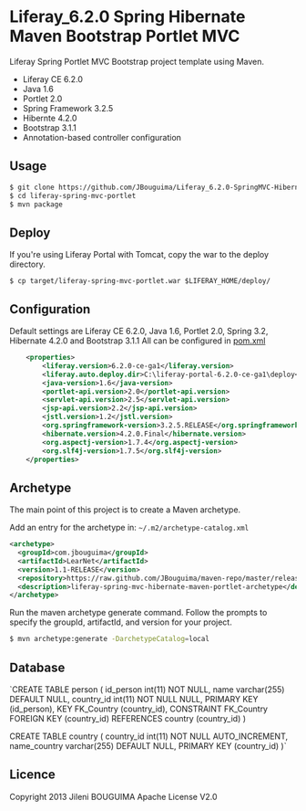 Liferay_6.2.0 Spring Hibernate Maven Bootstrap Portlet MVC
===========================================================
Liferay Spring Portlet MVC Bootstrap project template using Maven.

* Liferay CE 6.2.0
* Java 1.6
* Portlet 2.0
* Spring Framework 3.2.5
* Hibernte 4.2.0
* Bootstrap 3.1.1
* Annotation-based controller configuration

Usage
-----
```bash
$ git clone https://github.com/JBouguima/Liferay_6.2.0-SpringMVC-Hibernate-Bootstrap.git
$ cd liferay-spring-mvc-portlet
$ mvn package
```

Deploy
------
If you're using Liferay Portal with Tomcat, copy the war to the deploy directory.

```
$ cp target/liferay-spring-mvc-portlet.war $LIFERAY_HOME/deploy/
```

Configuration
-------------

Default settings are Liferay CE 6.2.0, Java 1.6, Portlet 2.0, Spring 3.2, Hibernate 4.2.0 and Bootstrap 3.1.1
All can be configured in [pom.xml](https://github.com/JBouguima/Liferay_6.2.0-SpringMVC-Hibernate-Bootstrap/pom.xml)

```xml
	<properties>
		<liferay.version>6.2.0-ce-ga1</liferay.version>
		<liferay.auto.deploy.dir>C:\liferay-portal-6.2.0-ce-ga1\deploy</liferay.auto.deploy.dir>
		<java-version>1.6</java-version>
		<portlet-api.version>2.0</portlet-api.version>
		<servlet-api.version>2.5</servlet-api.version>
		<jsp-api.version>2.2</jsp-api.version>
		<jstl.version>1.2</jstl.version>
		<org.springframework-version>3.2.5.RELEASE</org.springframework-version>
		<hibernate.version>4.2.0.Final</hibernate.version>
		<org.aspectj-version>1.7.4</org.aspectj-version>
		<org.slf4j-version>1.7.5</org.slf4j-version>
	</properties>
```

Archetype
---------

The main point of this project is to create a Maven archetype.

Add an entry for the archetype in: ```~/.m2/archetype-catalog.xml```

```xml
<archetype>
  <groupId>com.jbouguima</groupId>
  <artifactId>LearNet</artifactId>
  <version>1.1-RELEASE</version>
  <repository>https://raw.github.com/JBouguima/maven-repo/master/releases</repository>
  <description>liferay-spring-mvc-hibernate-maven-portlet-archetype</description>
</archetype>
```

Run the maven archetype generate command.  Follow the prompts to specify the groupId, artifactId, and version for your project.

```bash
$ mvn archetype:generate -DarchetypeCatalog=local
```
Database
----------
`CREATE TABLE person (
  id_person int(11) NOT NULL,
  name varchar(255) DEFAULT NULL,
  country_id int(11) NOT NULL NULL,
  PRIMARY KEY (id_person),
  KEY FK_Country (country_id),
  CONSTRAINT FK_Country FOREIGN KEY (country_id) REFERENCES country (country_id)
)

CREATE TABLE country (
  country_id int(11) NOT NULL AUTO_INCREMENT,
  name_country varchar(255) DEFAULT NULL,
   PRIMARY KEY (country_id)
)`

Licence
-------

Copyright 2013 Jileni BOUGUIMA Apache License V2.0

